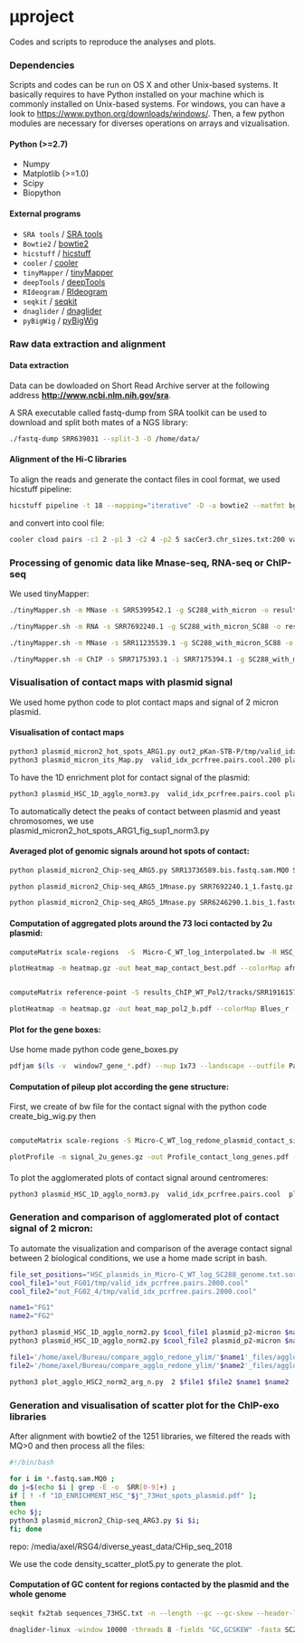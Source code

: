 #  µproject

Codes and scripts to reproduce the analyses and plots. 


### Dependencies

Scripts and codes can be run on OS X and other Unix-based systems. It basically requires to have Python installed on your machine which is commonly installed on Unix-based systems. 
For windows, you can have a look to https://www.python.org/downloads/windows/. Then, a few python modules are necessary for diverses operations on arrays and vizualisation. 

#### Python (>=2.7)
* Numpy
* Matplotlib (>=1.0)
* Scipy
* Biopython

#### External programs

* `SRA tools` / [SRA tools](https://github.com/ncbi/sra-tools)
* `Bowtie2` / [bowtie2](http://bowtie-bio.sourceforge.net/bowtie2/index.shtml)
* `hicstuff` / [hicstuff](https://github.com/koszullab/hicstuff)
* `cooler` / [cooler](https://github.com/open2c/cooler)
* `tinyMapper` / [tinyMapper](https://github.com/js2264/tinyMapper)
* `deepTools` / [deepTools](https://deeptools.readthedocs.io/en/develop/)
* `RIdeogram` / [RIdeogram](https://cran.r-project.org/web/packages/RIdeogram/vignettes/RIdeogram.html)
* `seqkit`   /   [seqkit](https://bioinf.shenwei.me/seqkit/)
* `dnaglider`   /   [dnaglider](https://github.com/cmdoret/dnaglider)
* `pyBigWig`   /   [pyBigWig](https://github.com/deeptools/pyBigWig)


### Raw data extraction and alignment
#### Data extraction
Data can be dowloaded on Short Read Archive server at the following address **http://www.ncbi.nlm.nih.gov/sra**.

A SRA executable called fastq-dump from SRA toolkit can be used to download and split both mates of a NGS library: 
 
```bash
./fastq-dump SRR639031 --split-3 -O /home/data/
```

#### Alignment of the Hi-C libraries
To align the reads and generate the contact files in cool format, we used hicstuff pipeline: 
```bash
hicstuff pipeline -t 18 --mapping="iterative" -D -a bowtie2 --matfmt bg2 --no-cleanup -F -p -o out_Micro-C_WT_log_classic_genome  -g SC288_with_micron SRR7939017.1_1.fastq SRR7939017.1_2.fastq
```
and convert into cool file:
```bash
cooler cload pairs -c1 2 -p1 3 -c2 4 -p2 5 sacCer3.chr_sizes.txt:200 valid_idx_pcrfree.pairs valid_idx_pcrfree.pairs.cool
```

### Processing of genomic data like Mnase-seq, RNA-seq or ChIP-seq 
We used tinyMapper: 
```bash
./tinyMapper.sh -m MNase -s SRR5399542.1 -g SC288_with_micron -o results_H3_CC 

./tinyMapper.sh -m RNA -s SRR7692240.1 -g SC288_with_micron_SC88 -o results_RNAseq

./tinyMapper.sh -m MNase -s SRR11235539.1 -g SC288_with_micron_SC88 -o results_ATAC-seq

./tinyMapper.sh -m ChIP -s SRR7175393.1 -i SRR7175394.1 -g SC288_with_micron_SC88 -o results_CHIP_Rpb3

```

### Visualisation of contact maps with plasmid signal

We used home python code to plot contact maps and signal of 2 micron plasmid. 

#### Visualisation of contact maps
```bash
python3 plasmid_micron2_hot_spots_ARG1.py out2_pKan-STB-P/tmp/valid_idx_pcrfree.pairs.cool  pKan-STB-P pKan-STB-P
python3 plasmid_micron_its_Map.py  valid_idx_pcrfree.pairs.cool.200 plasmid_p2-micron micro-C-log
```
To have the 1D enrichment plot for contact signal of the plasmid:

```bash
python3 plasmid_HSC_1D_agglo_norm3.py  valid_idx_pcrfree.pairs.cool plasmid_p2-micron topo2 HSC_plasmids_in_Micro-C_WT_log_SC288_genome.txt.sort.formated
 ```
 
To automatically detect the peaks of contact between plasmid and yeast chromosomes, we use plasmid_micron2_hot_spots_ARG1_fig_sup1_norm3.py 

#### Averaged plot of genomic signals around hot spots of contact: 

```bash
python plasmid_micron2_Chip-seq_ARG5.py SRR13736589.bis.fastq.sam.MQ0 SRR13736587.bis.fastq.sam.MQ0 H3_log H3_log

python plasmid_micron2_Chip-seq_ARG5_1Mnase.py SRR7692240.1_1.fastq.gz.sam.MQ0 RNAseq RNAseq # with log 

python plasmid_micron2_Chip-seq_ARG5_1Mnase.py SRR6246290.1.bis_1.fastq.sam.MQ0 ATAC_WT
```

#### Computation of aggregated plots around the 73 loci contacted by 2u plasmid:

```bash
computeMatrix scale-regions  -S  Micro-C_WT_log_interpolated.bw -R HSC_73.bed2  --beforeRegionStartLength 20000  --regionBodyLength 10  --afterRegionStartLength 20000  --sortRegions keep -o heatmap.gz

plotHeatmap -m heatmap.gz -out heat_map_contact_best.pdf --colorMap afmhot_r  --missingDataColor white --sortRegions keep


computeMatrix reference-point -S results_ChIP_WT_Pol2/tracks/SRR1916157/SRR1916157^mapped_SC288_with_micron_SC88^K4V2CT.vs-SRR1916162.bw -R HSC_73.bed2  --beforeRegionStartLength 20000  --regionBodyLength 10  --afterRegionStartLength 20000  --sortRegions keep -o heatmap.gz

plotHeatmap -m heatmap.gz -out heat_map_pol2_b.pdf --colorMap Blues_r --missingDataColor grey  --sortRegions keep  --zMin 0.6 --zMax 1.2 --interpolationMethod  nearest

```
#### Plot for the gene boxes: 
Use home made python code gene_boxes.py
```bash
pdfjam $(ls -v  window7_gene_*.pdf) --nup 1x73 --landscape --outfile Page12_win_genes7.pdf
```


#### Computation of pileup plot according the gene structure: 
First, we create of bw file for the contact signal with the python code create_big_wig.py then

```bash

computeMatrix scale-regions -S Micro-C_WT_log_redone_plasmid_contact_signal.bw   -R long_genes_only_host_chrm.txt2  --beforeRegionStartLength 7000 --regionBodyLength 7000 --afterRegionStartLength  7000 --outFileName signal_2u_genes.gz 

plotProfile -m signal_2u_genes.gz -out Profile_contact_long_genes.pdf --numPlotsPerRow 2  --plotTitle "Contact signal at long gene (size>7b)"
```

#### 
To plot the agglomerated plots of contact signal around centromeres: 
```bash
python3 plasmid_HSC_1D_agglo_norm3.py  valid_idx_pcrfree.pairs.cool  plasmid_p2-micron log_centros centro1.dat55
```

### Generation and comparison of agglomerated plot of contact signal of 2 micron:
To automate the visualization and comparison of the average contact signal between 2 biological conditions, we use a home made script in bash. 

```bash
file_set_positions="HSC_plasmids_in_Micro-C_WT_log_SC288_genome.txt.sort.formated"
cool_file1="out_FG01/tmp/valid_idx_pcrfree.pairs.2000.cool"
cool_file2="out_FG02_4/tmp/valid_idx_pcrfree.pairs.2000.cool"

name1="FG1"
name2="FG2"

python3 plasmid_HSC_1D_agglo_norm2.py $cool_file1 plasmid_p2-micron $name1  $file_set_positions
python3 plasmid_HSC_1D_agglo_norm2.py $cool_file2 plasmid_p2-micron $name2  $file_set_positions

file1='/home/axel/Bureau/compare_agglo_redone_ylim/'$name1'_files/agglomerated_signal_on_HSC__'$name1'_2.0kb_norm2.txt'
file2='/home/axel/Bureau/compare_agglo_redone_ylim/'$name2'_files/agglomerated_signal_on_HSC__'$name2'_2.0kb_norm2.txt'

python3 plot_agglo_HSC2_norm2_arg_n.py  2 $file1 $file2 $name1 $name2 

```

### Generation and visualisation of scatter plot for the ChIP-exo libraries

After alignment with bowtie2 of the 1251 libraries, we filtered the reads with MQ>0 and then process all the files: 

```bash
#!/bin/bash

for i in *.fastq.sam.MQ0 ; 
do j=$(echo $i | grep -E -o  SRR[0-9]+) ; 
if [ ! -f "1D_ENRICHMENT_HSC_"$j"_73Hot_spots_plasmid.pdf" ];
then 
echo $j;
python3 plasmid_micron2_Chip-seq_ARG3.py $i $i; 
fi; done
```

repo: /media/axel/RSG4/diverse_yeast_data/CHip_seq_2018

We use the code density_scatter_plot5.py to generate the plot. 

#### Computation of GC content for regions contacted by the plasmid and the whole genome

```bash
seqkit fx2tab sequences_73HSC.txt -n --length --gc --gc-skew --header-line > gc_content_73HSC.txt

dnaglider-linux -window 10000 -threads 8 -fields "GC,GCSKEW" -fasta SC288_with_micron.fa  -out gc_stats.tsv

```
